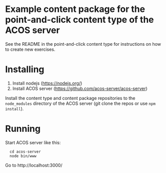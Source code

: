 # Example content package for the point-and-click content type of the ACOS server

See the README in the point-and-click content type for instructions
on how to create new exercises.

Installing
==========

1. Install nodejs (https://nodejs.org/)
2. Install ACOS server (https://github.com/acos-server/acos-server)

Install the content type and content package repositories to the
`node_modules` directory of the ACOS server (git clone the repos or
use `npm install`).

Running
=======

Start ACOS server like this:
```
  cd acos-server
  node bin/www
```

Go to http://localhost:3000/
